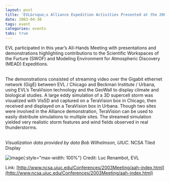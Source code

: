 ```yaml
---
layout: post
title: 'EVL&rsquo;s Alliance Expedition Activities Presented at the 2003 All-Hands Meeting'
date: 2003-04-30
tags: event
categories: events
tabs: true
---
```


EVL participated in this year&rsquo;s All-Hands Meeting with presentations and demonstrations highlighting contributions to the Scientific Workspaces of the Furture (SWOF) and Modeling Environment for Atmospheric Discovery (MEAD) Expeditions.<br><br>

The demonstrations consisted of streaming video over the Gigabit ethernet network (GigE) between EVL / Chicago and Beckman Institute / Urbana, using EVL&rsquo;s TeraVision technology and the GeoWall to display climate and biological studies. A large eddy simulation of a 3D supercell storm was visualized with Vis5D and captured on a TeraVision box in Chicago, then received and displayed on a TeraVision box in Urbana. Though two sites were involved in the Alliance demonstration, TeraVision can be used to easily distribute simulations to multiple sites. The streamed simulation yielded very realistic storm features and wind fields observed in real thunderstorms.<br><br>

<em>Visualization data provided by data Bob Wilhelmson, UIUC.</em>
NCSA Tiled Display

![image](https://www.evl.uic.edu/output/originals/ncsatiledisplay.jpg-srcw.jpg){:style="max-width: 100%"}
Credit: Luc Renambot, EVL


Link: [http://www.ncsa.uiuc.edu/Conferences/2003Meeting/aah-index.html](http://www.ncsa.uiuc.edu/Conferences/2003Meeting/aah-index.html)
